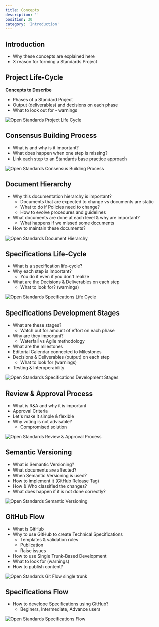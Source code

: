 ```yaml
---
title: Concepts
description: ''
position: 30
category: 'Introduction'
---
```

## Introduction
- Why these concepts are explained here
- X reason for forming a Standards Project


## Project Life-Cycle

**Concepts to Describe**
- Phases of a Standard Project
- Output (deliverables) and decisions on each phase
- What to look out for - warnings

<img src="project-life-cycle.svg" alt="Open Standards Project Life Cycle">

## Consensus Building Process

- What is and why is it important?
- What does happen when one step is missing?
- Link each step to an Standards base practice approach


<img src="consensus-building-process.svg" alt="Open Standards Consensus Building Process">

## Document Hierarchy
- Why this documentation hierarchy is important?
    - Documents that are expected to change vs documents are static
    - What to do if Policies need to change?
    - How to evolve procedures and guidelines
- What documents are done at each level & why are important?
    - What happens if we missed some documents
- How to maintain these documents?

<img src="document-hierarchy.svg" alt="Open Standards Document Hierarchy">

## Specifications Life-Cycle
- What is a specification life-cycle?
- Why each step is important?
    - You do it even if you don't realize
- What are the Decisions & Deliverables on each step
    - What to look for? (warnings)

<img src="specs-lifecycle1.svg" alt="Open Standards Specifications Life Cycle">

## Specifications Development Stages

- What are these stages?
    - Watch out for amount of effort on each phase
- Why are they important?
    - Waterfall vs Agile methodology
- What are the milestones
- Editorial Calendar connected to Milestones
- Decisions & Deliverables (output) on each step
    - What to look for (warnings)
- Testing & Interoperability

<img src="development-stages.svg" alt="Open Standards Specifications Development Stages">

## Review & Approval Process

- What is R&A and why it is important
- Approval Criteria
- Let's make it simple & flexible
- Why voting is not advisable?
    - Compromised solution

<img src="R_A-1.svg" alt="Open Standards Review & Approval Process">

## Semantic Versioning
- What is Semantic Versioning?
- What documents are affected?
- When Semantic Versioning is used?
- How to implement it (GitHub Release Tag)
- How & Who classified the changes?
- What does happen if it is not done correctly?

<img src="semantic-versioning.svg" alt="Open Standards Semantic Versioning">

## GitHub Flow
- What is GitHub
- Why to use GitHub to create Technical Specifications
    - Templates & validation rules
    - Publication
    - Raise issues
- How to use Single Trunk-Based Development
- What to look for (warnings)
- How to publish content?

<img src="github-trunk.svg" alt="Open Standards Git Flow single trunk">

## Specifications Flow
- How to develope Specifications using GitHub?
    - Beginers, Intermediate, Advance users

<img src="specs-flow.svg" alt="Open Standards Specifications Flow">